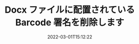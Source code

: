 ---
############################# Static ############################
layout: "auto-gen-signature"
date: 2022-03-01T15:12:22
draft: false
operation: Delete
signaturetype: Barcode
fileformat: Docx
productName: .NET
lang: ja
productCode: net
otherformats: pdf doc docx docm dot dotm dotx odt ott rtf xls xlsx xlsm xlsb csv ods ots xltx xltm ppt pptx pps ppsx odp otp potx potm pptm ppsm
breadcrumb: Put Barcode signature on Docx for C#

############################# Head ############################
head_title: "C# を介して Docx ファイルから Barcode 署名を削除します"
head_description: "署名済みの Docx ドキュメントから特定の Barcode 署名を削除するには、短い .NET コードを使用すると簡単に実行できます。"

############################# Header ############################
title: "Docx ファイルに配置されている Barcode 署名を削除します"
description: "Docx ドキュメントからさまざまな Barcode 署名を削除します。 Barcode 署名を削除するには、単純な C# コードが必要です。"
bg_image: "https://cms.admin.containerize.com/templates/aspose/App_Themes/V3/images/bg/header1.png"
bg_overlay: false
button:
    enable: true

############################# SubMenu ############################
submenu:
    enable: true

    left:
        img_alt: "GroupDocs.Signature for .NET"
        image: "https://cms.admin.containerize.com/templates/groupdocs/images/product-logos/90x90-noborder/groupdocs-signature-net.png"
        product: "GroupDocs.Signature"
        platform: ".NET"



############################# About ############################
about:
    enable: true
    title: "GroupDocs.Signature for .NET API 機能に関する情報を取得する"
    content: |
        [GroupDocs.Signature for .NET](https://products.groupdocs.com/signature/net/) API は、電子署名を使用してドキュメントを処理するさまざまな方法を提供します。テキスト、画像、デジタル証明書、バーコード、QR コード、スタンプ、メタデータなどのデジタル署名を利用できます。お客様は、PDF、MS Word ドキュメント、MS Excel ワークブック、MS PowerPoint プレゼンテーション、Adobe Photoshop ファイル、およびさまざまな画像形式でデジタル署名を追加、削除、更新、検証、または検索することができます。膨大な数の便利な機能と設定が提供されています。
    

############################# Steps ############################
steps:
    enable: true
    title_left: "Docx ドキュメントから Barcode 署名を削除する方法"
    content_left: |
        [GroupDocs.Signature for .NET](https://products.groupdocs.com/signature/net/) は、数行のコードで Barcode 署名の Docx ドキュメントをクリアするための便利な機能を提供します。
        
        * まず、ドキュメントへのパスをコンストラクタ パラメータとして渡す Signature オブジェクトをインスタンス化します。
        * 次に、適切な署名オブジェクトを作成し、その一意の識別子を設定します。
        * その後、削除する必要がある署名オブジェクトを渡して Delete メソッドを呼び出します。
        * 最後に、操作結果を処理します。

    title_right: "System Requirements"
    content_right: |
        GroupDocs.Signature for .NET は、すべての主要なプラットフォームとオペレーティング システムでサポートされています。以下のコードを実行する前に、システムに次の前提条件がインストールされていることを確認してください。

        * オペレーティング システム: Microsoft Windows、Linux、MacOS
        * 開発環境: Microsoft Visual Studio, Xamarin, MonoDevelop
        * Frameworks: .NET Framework, .NET Standard, .NET Core, Mono
        * [Nuget](https://www.nuget.org/packages/groupdocs.signature) から GroupDocs.Signature for .NET の最新バージョンをダウンロードします
         
    code: |
        ```csharp    
                
        // Set up input Docx file
        string filePath = "input.docx";

        // Instantiate Signature for input file
        using (GroupDocs.Signature.Signature signature = new GroupDocs.Signature.Signature(filePath))
        {
                // Id of signature which is supposed to be deleted
                // such Id may be obtained as result of search operation
                string id = "07f83369-318b-41ad-a843-732417b912c2";

                // provide signature features to delete
                // set up particular signature id
                BarcodeSignature signatureToDelete = new BarcodeSignature(id);

                // delete signature
                bool deleteResult = signature.Delete(signatureToDelete);

                // process deletion result
                if (deleteResult)
                {
                    Console.WriteLine("Signature was deleted successfully!");
                }
        }
        ```

############################# Demos ############################
demos:
    enable: true
    title: "Barcode 署名による署名 ライブ デモ"
    content: |
       [GroupDocs.Signature App](https://products.groupdocs.app/signature/family) Web サイトにアクセスして、Docx ファイルにさまざまな電子署名を今すぐ追加してください。          

############################# More Formats ############################
more_formats:
    enable: true
    title: "C# で Barcode 署名を削除します"
    content: |
        "さまざまなドキュメント形式に追加された電子署名の削除。追加のコードなしで署名をすばやく削除します。"
    format: 
       
       
back_to_top:
    enable: true
---